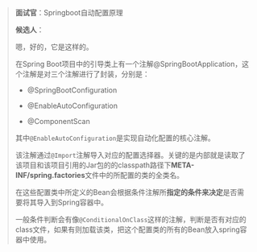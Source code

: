 > **面试官**：Springboot自动配置原理
>
> **候选人**：
>
> 嗯，好的，它是这样的。
>
> 在Spring Boot项目中的引导类上有一个注解@SpringBootApplication，这个注解是对三个注解进行了封装，分别是：
>
> - @SpringBootConfiguration
>
> - @EnableAutoConfiguration
>
> - @ComponentScan
>
> 其中`@EnableAutoConfiguration`是实现自动化配置的核心注解。 
>
> 该注解通过`@Import`注解导入对应的配置选择器。关键的是内部就是读取了该项目和该项目引用的Jar包的的classpath路径下**META-INF/spring.factories**文件中的所配置的类的全类名。 
>
> 在这些配置类中所定义的Bean会根据条件注解所**指定的条件来决定**是否需要将其导入到Spring容器中。
>
> 一般条件判断会有像`@ConditionalOnClass`这样的注解，判断是否有对应的class文件，如果有则加载该类，把这个配置类的所有的Bean放入spring容器中使用。